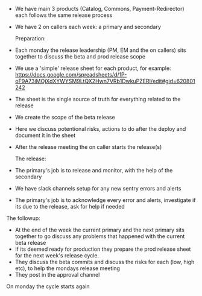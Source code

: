 * We have main 3 products (Catalog, Commons, Payment-Redirector) each follows the same release process
* We have 2 on callers each week: a primary and secondary
  
  Preparation:
  
* Each monday the release leadership (PM, EM and the on callers) sits together to discuss the beta and prod release scope
* We use a 'simple' release sheet for each product, for example:
  https://docs.google.com/spreadsheets/d/1P-oF9A73iMOjXdXYWYSM9LtQX2Hwn7VRb1DwkuPZERI/edit#gid=620801242
* The sheet is the single source of truth for everything related to the release
* We create the scope of the beta release 
* Here we discuss potentional risks, actions to do after the deploy and document it in the sheet
* After the release meeting the on caller starts the release(s)
  
  The release:
  
* The primary's job is to release and monitor, with the help of the secondary
* We have slack channels setup for any new sentry errors and alerts
* The primary's job is to acknowledge every error and alerts, investigate if its due to the release, ask for help if needed

The followup:
* At the end of the week the current primary and the next primary sits together to go discuss any problems that happened with the current beta release
* If its deemed ready for production they prepare the prod release sheet for the next week's release cycle.
* They discuss the beta commits and discuss the risks for each (low, high etc), to help the mondays release meeting
* They post in the approval channel 

On monday the cycle starts again